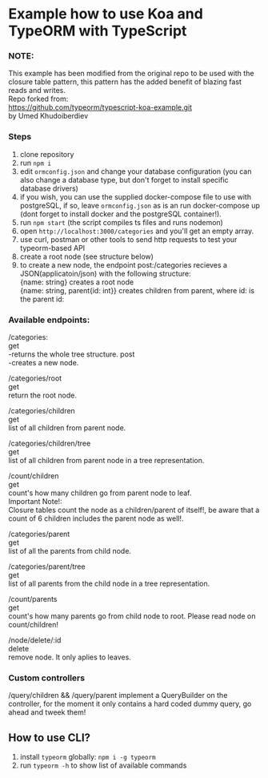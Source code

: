 # Example how to use Koa and TypeORM with TypeScript

### NOTE:
This example has been modified from the original repo to be used with the closure table pattern, this pattern has the added benefit of blazing fast reads and writes.  
Repo forked from:  
https://github.com/typeorm/typescript-koa-example.git  
by Umed Khudoiberdiev

### Steps
1. clone repository 
2. run `npm i`
3. edit `ormconfig.json` and change your database configuration (you can also change a database type, but don't forget to install specific database drivers)
3. if you wish, you can use the supplied docker-compose file to use with postgreSQL,
if so, leave `ormconfig.json` as is an run docker-compose up (dont forget to install docker and 
the postgreSQL container!). 
5. run `npm start` (the script compiles ts files and runs nodemon)
6. open `http://localhost:3000/categories` and you'll get an empty array.
7. use curl, postman or other tools to send http requests to test your typeorm-based API
8. create a root node (see structure below)
9. to create a new node, the endpoint post:/categories recieves a JSON(applicatoin/json) with the following
structure:  
            {name: string} creates a root node  
            {name: string, parent{id: int}} creates children from parent, 
            where id: is the parent id:

### Available endpoints:
/categories:  
get  
-returns the whole tree structure.
post  
-creates a new node.

/categories/root  
get  
return the root node.

/categories/children  
get  
list of all children from parent node. 

/categories/children/tree  
get  
list of all children from parent node in
a tree representation.

/count/children  
get  
count's how many children go from parent node to
leaf.   
Important Note!:  
Closure tables count the node as a children/parent of
itself!, be aware that a count of 6 children includes
the parent node as well!.

/categories/parent  
get  
list of all the parents from child node.

/categories/parent/tree  
get  
list of all parents from the child node in 
a tree representation.

/count/parents  
get  
count's how many parents go from child node
to root.
Please read node on count/children!

/node/delete/:id  
delete  
remove node. It only aplies to leaves.

### Custom controllers
/query/children && /query/parent implement a QueryBuilder on the
controller, for the moment it only contains a hard coded dummy query, go ahead and tweek them!

## How to use CLI?

1. install `typeorm` globally: `npm i -g typeorm`
2. run `typeorm -h` to show list of available commands
